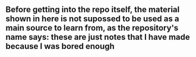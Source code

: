 
## Before getting into the repo itself, the material shown in here is not supossed to be used as a main source to learn from, as the repository's name says: these are just notes that I have made because I was bored enough
